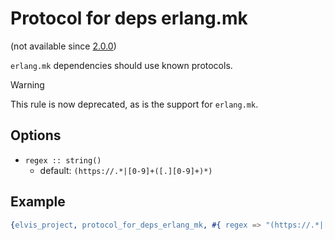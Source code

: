 # Protocol for deps erlang.mk

(not available since [2.0.0](https://github.com/inaka/elvis_core/releases/tag/2.0.0))

`erlang.mk` dependencies should use known protocols.

> [!WARNING]
> This rule is now deprecated, as is the support for `erlang.mk`.

## Options

- `regex :: string()`
  - default: `(https://.*|[0-9]+([.][0-9]+)*)`

## Example

```erlang
{elvis_project, protocol_for_deps_erlang_mk, #{ regex => "(https://.*|[0-9]+([.][0-9]+)*)" }}
```
